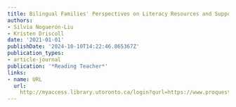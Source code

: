 ```yaml
---
title: Bilingual Families' Perspectives on Literacy Resources and Supports at Home
authors:
- Silvia Noguerón-Liu
- Kristen Driscoll
date: '2021-01-01'
publishDate: '2024-10-10T14:22:46.865367Z'
publication_types:
- article-journal
publication: '*Reading Teacher*'
links:
- name: URL
  url: 
    http://myaccess.library.utoronto.ca/login?qurl=https://www.proquest.com/docview/2580805956?accountid=14771&bdid=38382&_bd=3VQGPVMdhvtmw3VrUpBka2MfwUc%3D
---
```

